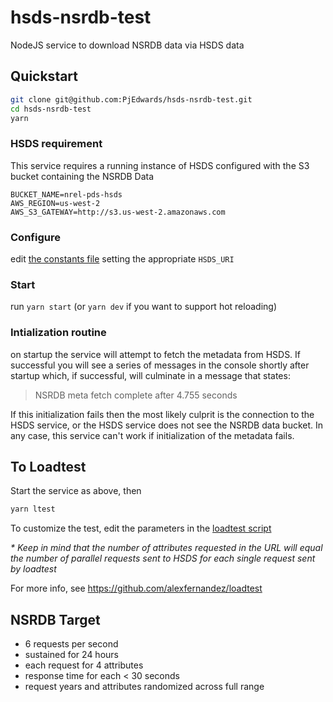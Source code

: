 # hsds-nsrdb-test
NodeJS service to download NSRDB data via HSDS data

## Quickstart

```bash
git clone git@github.com:PjEdwards/hsds-nsrdb-test.git
cd hsds-nsrdb-test
yarn
```

### HSDS requirement
This service requires a running instance of HSDS configured with the S3 bucket containing the NSRDB Data
```
BUCKET_NAME=nrel-pds-hsds
AWS_REGION=us-west-2
AWS_S3_GATEWAY=http://s3.us-west-2.amazonaws.com
```

### Configure
edit [the constants file](./app/constants.js) setting the appropriate `HSDS_URI`

### Start
run `yarn start` (or `yarn dev` if you want to support hot reloading)

### Intialization routine
on startup the service will attempt to fetch the metadata from HSDS. If successful you will see a series of messages in the console shortly after startup which, if successful, will culminate in a message that states:
> NSRDB meta fetch complete after 4.755 seconds

If this initialization fails then the most likely culprit is the connection to the HSDS service, or the HSDS service does not see the NSRDB data bucket. In any case, this service can't work if initialization of the metadata fails.

## To Loadtest
Start the service as above, then
```bash
yarn ltest
```

To customize the test, edit the parameters in the [loadtest script](./loadtest.js)

_*_ *Keep in mind that the number of attributes requested in the URL will equal the number of parallel requests sent to HSDS for each single request sent by loadtest*

For more info, see https://github.com/alexfernandez/loadtest

## NSRDB Target
- 6 requests per second
- sustained for 24 hours
- each request for 4 attributes
- response time for each < 30 seconds
- request years and attributes randomized across full range

